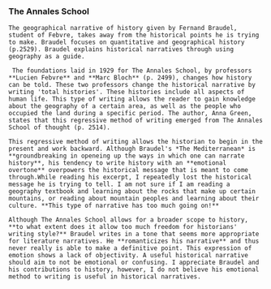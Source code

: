 ### The Annales School
    The geographical narrative of history given by Fernand Braudel, student of Febvre, takes away from the historical points he is trying to make. Braudel focuses on quantitative and geographical history (p.2529). Braudel explains historical narratives through using geography as a guide. 
  
     The foundations laid in 1929 for The Annales School, by professors **Lucien Febvre** and **Marc Bloch** (p. 2499), changes how history can be told. These two professors change the historical narrative by writing 'total histories'. These histories include all aspects of human life. This type of writing allows the reader to gain knowledge about the geography of a certain area, as well as the people who occupied the land during a specific period. The author, Anna Green, states that this regressive method of writing emerged from The Annales School of thought (p. 2514).
  
    This regressive method of writing allows the historian to begin in the present and work backward. Although Braudel's *The Mediterranean* is **groundbreaking in openeing up the ways in which one can narrate history**, his tendency to write history with an **emotional overtone** overpowers the historical message that is meant to come through.While reading his excerpt, I repeatedly lost the historical message he is trying to tell. I am not sure if I am reading a geography textbook and learning about the rocks that make up certain mountains, or reading about mountain peoples and learning about their culture. **This type of narrative has too much going on!**
  
    Although The Annales School allows for a broader scope to history, **to what extent does it allow too much freedom for historians' writing style?** Braudel writes in a tone that seems more appropriate for literature narratives. He **romanticizes his narrative** and thus never really is able to make a definitive point. This expression of emotion shows a lack of objectivity. A useful historical narrative should aim to not be emotional or confusing. I appreciate Braudel and his contributions to history, however, I do not believe his emotional method to writing is useful in historical narratives. 
